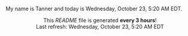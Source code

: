 My name is Tanner and today is Wednesday, October 23, 5:20 AM EDT.

<p align="center">This <i>README</i> file is generated <b>every 3 hours</b>!</br>Last refresh: Wednesday, October 23, 5:20 AM EDT<br /></p>
